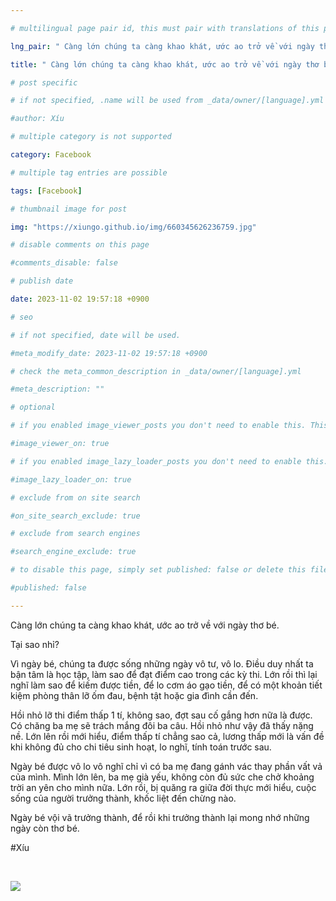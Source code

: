 ```yaml
---

# multilingual page pair id, this must pair with translations of this page. (This name must be unique)

lng_pair: " Càng lớn chúng ta càng khao khát, ước ao trở về với ngày thơ bé. "

title: " Càng lớn chúng ta càng khao khát, ước ao trở về với ngày thơ bé. "

# post specific

# if not specified, .name will be used from _data/owner/[language].yml

#author: Xíu

# multiple category is not supported

category: Facebook

# multiple tag entries are possible

tags: [Facebook]

# thumbnail image for post

img: "https://xiungo.github.io/img/660345626236759.jpg"

# disable comments on this page

#comments_disable: false

# publish date

date: 2023-11-02 19:57:18 +0900

# seo

# if not specified, date will be used.

#meta_modify_date: 2023-11-02 19:57:18 +0900

# check the meta_common_description in _data/owner/[language].yml

#meta_description: ""

# optional

# if you enabled image_viewer_posts you don't need to enable this. This is only if image_viewer_posts = false

#image_viewer_on: true

# if you enabled image_lazy_loader_posts you don't need to enable this. This is only if image_lazy_loader_posts = false

#image_lazy_loader_on: true

# exclude from on site search

#on_site_search_exclude: true

# exclude from search engines

#search_engine_exclude: true

# to disable this page, simply set published: false or delete this file

#published: false

---
```


Càng lớn chúng ta càng khao khát, ước ao trở về với ngày thơ bé.



Tại sao nhỉ?



Vì ngày bé, chúng ta được sống những ngày vô tư, vô lo. Điều duy nhất ta bận tâm là học tập, làm sao để đạt điểm cao trong các kỳ thi. Lớn rồi thì lại nghĩ làm sao để kiếm được tiền, để lo cơm áo gạo tiền, để có một khoản tiết kiệm phòng thân lỡ ốm đau, bệnh tật hoặc gia đình cần đến.



Hồi nhỏ lỡ thi điểm thấp 1 tí, không sao, đợt sau cố gắng hơn nữa là được. Có chăng ba mẹ sẽ trách mắng đôi ba câu. Hồi nhỏ như vậy đã thấy nặng nề. Lớn lên rồi mới hiểu, điểm thấp tí chẳng sao cả, lương thấp mới là vấn đề khi không đủ cho chi tiêu sinh hoạt, lo nghĩ, tính toán trước sau.



Ngày bé được vô lo vô nghĩ chỉ vì có ba mẹ đang gánh vác thay phần vất vả của mình. Mình lớn lên, ba mẹ già yếu, không còn đủ sức che chở khoảng trời an yên cho mình nữa. Lớn rồi, bị quăng ra giữa đời thực mới hiểu, cuộc sống của người trưởng thành, khốc liệt đến chừng nào.



Ngày bé vội vã trưởng thành, để rồi khi trưởng thành lại mong nhớ những ngày còn thơ bé.

#Xíu 

 

<!-- outline-end -->

<img src= "https://xiungo.github.io/img/660345626236759.jpg">